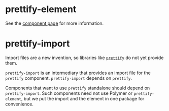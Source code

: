 prettify-element
===================

See the [component page](http://polymer.github.io/prettify-element) for more information.

prettify-import
==================

Import files are a new invention, so libraries like [`prettify`](https://code.google.com/p/prettify/) do not yet provide them.

`prettify-import` is an intermediary that provides an import file for the `prettify` component.
`prettify-import` depends on `prettify`.

Components that want to use `prettify` standalone should depend on `prettify-import`.  Such components need not use Polymer or `prettify-element`, but we put the import and the element in one package for convenience.

